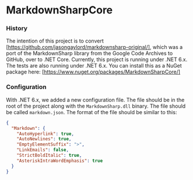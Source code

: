 # MarkdownSharpCore

### History
The intention of this project is to convert [https://github.com/jasongaylord/markdownsharp-original/], which was a port of the 
MarkdownSharp library from the Google Code Archives to GitHub, over to .NET Core. Currently, this project is running under 
.NET 6.x. The tests are also running under .NET 6.x. You can install this as a NuGet package here:
[https://www.nuget.org/packages/MarkdownSharpCore/]

### Configuration
With .NET 6.x, we added a new configuration file. The file should be in the root of the project along with the `MarkdownSharp.dll` binary. The file should be called `markdown.json`. The format of the file should be similar to this:

```json
{
  "Markdown": {
    "AutoHyperlink": true,
    "AutoNewlines": true,
    "EmptyElementSuffix": ">",
    "LinkEmails": false,
    "StrictBoldItalic": true,
    "AsteriskIntraWordEmphasis": true
  }
}
```